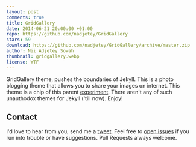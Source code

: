 ```yaml
---
layout: post
comments: true
title: GridGallery
date: 2014-06-21 20:00:00 +01:00
repo: https://github.com/nadjetey/GridGallery
stars: 59
download: https://github.com/nadjetey/GridGallery/archive/master.zip
author: Nii Adjetey Sowah
thumbnail: gridgallery.webp
license: WTF
---
```


GridGallery theme, pushes the boundaries of Jekyll. This is a photo blogging theme that allows you to share your images on internet. This theme is a chip of this parent [experiment](https://github.com/codrops/GridGallery). There aren't any of such unauthodox themes for Jekyll ('till now). Enjoy!

## Contact

I'd love to hear from you, send me a [tweet](https://twitter.com/_nadjetey). Feel free to [open issues](https://github.com/nadjetey/GridGallery/issues/new) if you run into trouble or have suggestions. Pull Requests always welcome.
